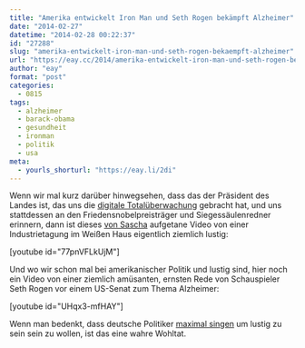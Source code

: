```yaml
---
title: "Amerika entwickelt Iron Man und Seth Rogen bekämpft Alzheimer"
date: "2014-02-27"
datetime: "2014-02-28 00:22:37"
id: "27288"
slug: "amerika-entwickelt-iron-man-und-seth-rogen-bekaempft-alzheimer"
url: "https://eay.cc/2014/amerika-entwickelt-iron-man-und-seth-rogen-bekaempft-alzheimer/"
author: "eay"
format: "post"
categories:
  - 0815
tags:
  - alzheimer
  - barack-obama
  - gesundheit
  - ironman
  - politik
  - usa
meta:
  - yourls_shorturl: "https://eay.li/2di"
---
```


Wenn wir mal kurz darüber hinwegsehen, dass das der Präsident des Landes ist, das uns die [digitale Totalüberwachung](//eay.cc/tag/ueberwachung) gebracht hat, und uns stattdessen an den Friedensnobelpreisträger und Siegessäulenredner erinnern, dann ist dieses [von Sascha](http://www.pewpewpew.de/2014/02/27/obama-were-building-iron-man/) aufgetane Video von einer Industrietagung im Weißen Haus eigentlich ziemlich lustig:

\[youtube id="77pnVFLkUjM"\]

Und wo wir schon mal bei amerikanischer Politik und lustig sind, hier noch ein Video von einer ziemlich amüsanten, ernsten Rede von Schauspieler Seth Rogen vor einem US-Senat zum Thema Alzheimer:

\[youtube id="UHqx3-mfHAY"\]

Wenn man bedenkt, dass deutsche Politiker [maximal singen](http://youtube.com/watch?v=kPvyi0yO_mw) um lustig zu sein sein zu wollen, ist das eine wahre Wohltat.
